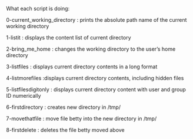 What each script is doing:

0-current_working_directory :  prints the absolute path name of the current working directory

1-listit : displays the content list of current directory

2-bring_me_home : changes the working directory to the user’s home directory

3-listfiles : displays current directory contents in a long format

4-listmorefiles :displays current directory contents, including hidden files

5-listfilesdigitonly : displays current directory content with user and group ID numerically

6-firstdirectory : creates new directory in /tmp/

7-movethatfile : move file betty into the new directory in /tmp/

8-firstdelete : deletes the file betty moved above
